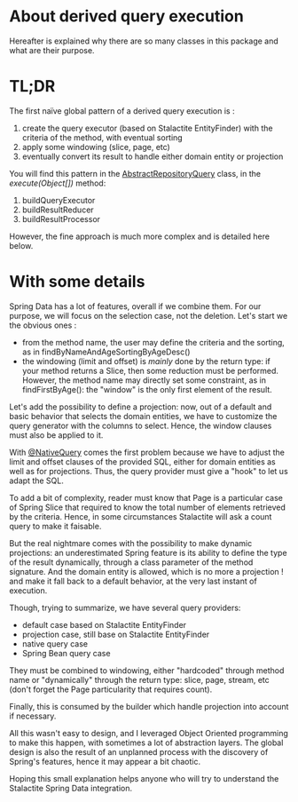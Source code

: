 # About derived query execution
Hereafter is explained why there are so many classes in this package and what are their purpose.

# TL;DR
The first naïve global pattern of a derived query execution is :
1. create the query executor (based on Stalactite EntityFinder) with the criteria of the method, with eventual sorting
2. apply some windowing (slice, page, etc)
3. eventually convert its result to handle either domain entity or projection

You will find this pattern in the [AbstractRepositoryQuery](AbstractRepositoryQuery.java) class, in the *execute(Object[])* method:
1. buildQueryExecutor
2. buildResultReducer
3. buildResultProcessor

However, the fine approach is much more complex and is detailed here below.

# With some details
Spring Data has a lot of features, overall if we combine them. For our purpose, we will focus on the selection case, not the deletion.
Let's start we the obvious ones :
- from the method name, the user may define the criteria and the sorting, as in findByNameAndAgeSortingByAgeDesc()
- the windowing (limit and offset) is *mainly* done by the return type: if your method returns a Slice, then some reduction must be performed. However, the method name may directly set some constraint, as in findFirstByAge(): the "window" is the only first element of the result.

Let's add the possibility to define a projection: now, out of a default and basic behavior that selects the domain entities, we have to customize the query generator with the columns to select. Hence, the window clauses must also be applied to it.

With [@NativeQuery](../NativeQuery.java) comes the first problem because we have to adjust the limit and offset clauses of the provided SQL, either for domain entities as well as for projections. Thus, the query provider must give a "hook" to let us adapt the SQL.

To add a bit of complexity, reader must know that Page is a particular case of Spring Slice that required to know the total number of elements retrieved by the criteria. Hence, in some circumstances Stalactite will ask a count query to make it faisable.

But the real nightmare comes with the possibility to make dynamic projections: an underestimated Spring feature is its ability to define the type of the result dynamically, through a class parameter of the method signature. And the domain entity is allowed, which is no more a projection ! and make it fall back to a default behavior, at the very last instant of execution.

Though, trying to summarize, we have several query providers:
- default case based on Stalactite EntityFinder
- projection case, still base on Stalactite EntityFinder
- native query case
- Spring Bean query case

They must be combined to windowing, either "hardcoded" through method name or "dynamically" through the return type: slice, page, stream, etc (don't forget the Page particularity that requires count).

Finally, this is consumed by the builder which handle projection into account if necessary.

All this wasn't easy to design, and I leveraged Object Oriented programming to make this happen, with sometimes a lot of abstraction layers. The global design is also the result of an unplanned process with the discovery of Spring's features, hence it may appear a bit chaotic.

Hoping this small explanation helps anyone who will try to understand the Stalactite Spring Data integration.
